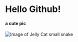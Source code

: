 # Hello Github!
#### a cute pic

![Image of Jelly Cat small snake](https://cdn11.bigcommerce.com/s-pmcxjxs/images/stencil/1280x1280/products/4815/5476/L3S-Little-Snake-1__88556.1686491108.jpg?c=2)

